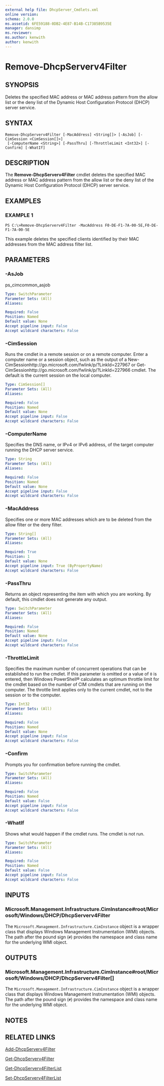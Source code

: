```yaml
---
external help file: DhcpServer_Cmdlets.xml
online version: 
schema: 2.0.0
ms.assetid: 6FE59188-0DB2-4E87-B14B-C17385B9535E
manager: dansimp
ms.reviewer:
ms.author: kenwith
author: kenwith
---
```


# Remove-DhcpServerv4Filter

## SYNOPSIS
Deletes the specified MAC address or MAC address pattern from the allow list or the deny list of the Dynamic Host Configuration Protocol (DHCP) server service.

## SYNTAX

```
Remove-DhcpServerv4Filter [-MacAddress] <String[]> [-AsJob] [-CimSession <CimSession[]>]
 [-ComputerName <String>] [-PassThru] [-ThrottleLimit <Int32>] [-Confirm] [-WhatIf]
```

## DESCRIPTION
The **Remove-DhcpServerv4Filter** cmdlet deletes the specified MAC address or MAC address pattern from the allow list or the deny list of the Dynamic Host Configuration Protocol (DHCP) server service.

## EXAMPLES

### EXAMPLE 1
```
PS C:\>Remove-DhcpServerv4Filter -MacAddress F0-DE-F1-7A-00-5E,F0-DE-F1-7A-00-5E
```

This example deletes the specified clients identified by their MAC addresses from the MAC address filter list.

## PARAMETERS

### -AsJob
ps_cimcommon_asjob

```yaml
Type: SwitchParameter
Parameter Sets: (All)
Aliases: 

Required: False
Position: Named
Default value: None
Accept pipeline input: False
Accept wildcard characters: False
```

### -CimSession
Runs the cmdlet in a remote session or on a remote computer.
Enter a computer name or a session object, such as the output of a New-CimSessionhttp://go.microsoft.com/fwlink/p/?LinkId=227967 or Get-CimSessionhttp://go.microsoft.com/fwlink/p/?LinkId=227966 cmdlet.
The default is the current session on the local computer.

```yaml
Type: CimSession[]
Parameter Sets: (All)
Aliases: 

Required: False
Position: Named
Default value: None
Accept pipeline input: False
Accept wildcard characters: False
```

### -ComputerName
Specifies the DNS name, or IPv4 or IPv6 address, of the target computer running the DHCP server service.

```yaml
Type: String
Parameter Sets: (All)
Aliases: 

Required: False
Position: Named
Default value: None
Accept pipeline input: False
Accept wildcard characters: False
```

### -MacAddress
Specifies one or more MAC addresses which are to be deleted from the allow filter or the deny filter.

```yaml
Type: String[]
Parameter Sets: (All)
Aliases: 

Required: True
Position: 1
Default value: None
Accept pipeline input: True (ByPropertyName)
Accept wildcard characters: False
```

### -PassThru
Returns an object representing the item with which you are working.
By default, this cmdlet does not generate any output.

```yaml
Type: SwitchParameter
Parameter Sets: (All)
Aliases: 

Required: False
Position: Named
Default value: None
Accept pipeline input: False
Accept wildcard characters: False
```

### -ThrottleLimit
Specifies the maximum number of concurrent operations that can be established to run the cmdlet.
If this parameter is omitted or a value of `0` is entered, then Windows PowerShell® calculates an optimum throttle limit for the cmdlet based on the number of CIM cmdlets that are running on the computer.
The throttle limit applies only to the current cmdlet, not to the session or to the computer.

```yaml
Type: Int32
Parameter Sets: (All)
Aliases: 

Required: False
Position: Named
Default value: None
Accept pipeline input: False
Accept wildcard characters: False
```

### -Confirm
Prompts you for confirmation before running the cmdlet.

```yaml
Type: SwitchParameter
Parameter Sets: (All)
Aliases: 

Required: False
Position: Named
Default value: False
Accept pipeline input: False
Accept wildcard characters: False
```

### -WhatIf
Shows what would happen if the cmdlet runs.
The cmdlet is not run.

```yaml
Type: SwitchParameter
Parameter Sets: (All)
Aliases: 

Required: False
Position: Named
Default value: False
Accept pipeline input: False
Accept wildcard characters: False
```

## INPUTS

### Microsoft.Management.Infrastructure.CimInstance#root/Microsoft/Windows/DHCP/DhcpServerv4Filter
The `Microsoft.Management.Infrastructure.CimInstance` object is a wrapper class that displays Windows Management Instrumentation (WMI) objects.
The path after the pound sign (`#`) provides the namespace and class name for the underlying WMI object.

## OUTPUTS

### Microsoft.Management.Infrastructure.CimInstance#root/Microsoft/Windows/DHCP/DhcpServerv4Filter[]
The `Microsoft.Management.Infrastructure.CimInstance` object is a wrapper class that displays Windows Management Instrumentation (WMI) objects.
The path after the pound sign (`#`) provides the namespace and class name for the underlying WMI object.

## NOTES

## RELATED LINKS

[Add-DhcpServerv4Filter](./Add-DhcpServerv4Filter.md)

[Get-DhcpServerv4Filter](./Get-DhcpServerv4Filter.md)

[Get-DhcpServerv4FilterList](./Get-DhcpServerv4FilterList.md)

[Set-DhcpServerv4FilterList](./Set-DhcpServerv4FilterList.md)

